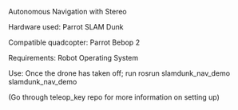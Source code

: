 Autonomous Navigation with Stereo

Hardware used: Parrot SLAM Dunk

Compatible quadcopter: Parrot Bebop 2

Requirements: Robot Operating System



Use:
Once the drone has taken off; run
rosrun slamdunk_nav_demo slamdunk_nav_demo

(Go through teleop_key repo for more information on setting up)
